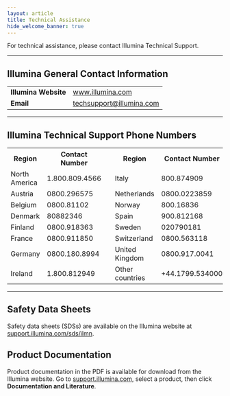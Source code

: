 ```yaml
---
layout: article
title: Technical Assistance
hide_welcome_banner: true
---
```


For technical assistance, please contact Illumina Technical Support.

-----------------------

## Illumina General Contact Information

<table class="table table-bordered">
  <tr>
    <td><b>Illumina Website</b></td>
    <td><a href="www.illumina.com">www.illumina.com</a></td>
  </tr>
  <tr>
    <td><b>Email</b></td>
    <td><a href="techsupport@illumina.com">techsupport@illumina.com</a></td>
  </tr>
</table>

-----------------------

## Illumina Technical Support Phone Numbers

<table class="table table-bordered">
  <tr>
    <th>Region</th>
    <th>Contact Number</th>
    <th></th>
    <th>Region</th>
    <th>Contact Number</th>
  </tr>
  <tr>
    <td>North America</td>
    <td>1.800.809.4566</td>
    <td></td>
    <td>Italy</td>
    <td>800.874909</td>
  </tr>
  <tr>
    <td>Austria</td>
    <td>0800.296575</td>
    <td></td>
    <td>Netherlands</td>
    <td>0800.0223859</td>
  </tr>
  <tr>
    <td>Belgium</td>
    <td>0800.81102</td>
    <td></td>
    <td>Norway</td>
    <td>800.16836</td>
  </tr>
  <tr>
    <td>Denmark</td>
    <td>80882346</td>
    <td></td>
    <td>Spain</td>
    <td>900.812168</td>
  </tr>
  <tr>
    <td>Finland</td>
    <td>0800.918363</td>
    <td></td>
    <td>Sweden</td>
    <td>020790181</td>
  </tr>
  <tr>
    <td>France</td>
    <td>0800.911850</td>
    <td></td>
    <td>Switzerland</td>
    <td>0800.563118</td>
  </tr>
  <tr>
    <td>Germany</td>
    <td>0800.180.8994</td>
    <td></td>
    <td>United Kingdom</td>
    <td>0800.917.0041</td>
  </tr>
  <tr>
    <td>Ireland</td>
    <td>1.800.812949</td>
    <td></td>
    <td>Other countries</td>
    <td>+44.1799.534000</td>
  </tr>
</table>

---------------------

## Safety Data Sheets

Safety data sheets (SDSs) are available on the Illumina website at [support.illumina.com/sds/ilmn](support.illumina.com/sds/ilmn).

## Product Documentation

Product documentation in the PDF is available for download from the Illumina website. Go to [support.illumina.com](support.illumina.com), select a product, then click **Documentation and Literature**.